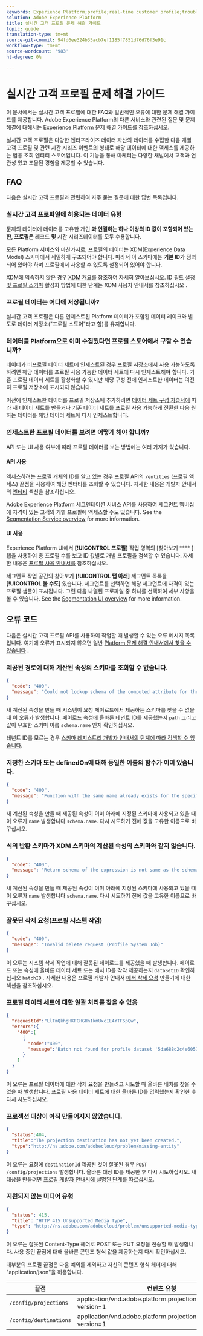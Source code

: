 ```yaml
---
keywords: Experience Platform;profile;real-time customer profile;troubleshooting;API
solution: Adobe Experience Platform
title: 실시간 고객 프로필 문제 해결 가이드
topic: guide
translation-type: tm+mt
source-git-commit: 94fd6ee324b35acb7ef1185f7851d76d76f3e91c
workflow-type: tm+mt
source-wordcount: '983'
ht-degree: 0%

---
```



# 실시간 고객 프로필 문제 해결 가이드

이 문서에서는 실시간 고객 프로필에 대한 FAQ와 일반적인 오류에 대한 문제 해결 가이드를 제공합니다. Adobe Experience Platform의 다른 서비스와 관련된 질문 및 문제 해결에 대해서는 [Experience Platform 문제 해결 가이드를 참조하십시오](../landing/troubleshooting.md).

실시간 고객 프로필은 다양한 엔터프라이즈 데이터 자산의 데이터를 수집한 다음 개별 고객 프로필 및 관련 시간 시리즈 이벤트의 형태로 해당 데이터에 대한 액세스를 제공하는 범용 조회 엔티티 스토어입니다. 이 기능을 통해 마케터는 다양한 채널에서 고객과 연관성 있고 조율된 경험을 제공할 수 있습니다.

## FAQ

다음은 실시간 고객 프로필과 관련하여 자주 묻는 질문에 대한 답변 목록입니다.

### 실시간 고객 프로파일에 허용되는 데이터 유형

문제의 데이터에 데이터를 고유한 개인 **과 연결하는 하나 이상의 ID 값이 포함되어 있는 한, 프로필은** 레코드 **및** 시간 시리즈데이터를 모두 수용합니다.

모든 Platform 서비스와 마찬가지로, 프로필의 데이터는 XDM(Experience Data Model) 스키마에서 세밀하게 구조되어야 합니다. 따라서 이 스키마에는 **기본 ID가** 정의되어 있어야 하며 프로필에서 사용할 수 있도록 설정되어 있어야 합니다.

XDM에 익숙하지 않은 경우 [XDM 개요를](../xdm/home.md) 참조하여 자세히 알아보십시오. ID 필드 [설정 및 프로필 스키마](../xdm/tutorials/create-schema-ui.md#identity-field) 활성화 방법에 대한 단계는 XDM 사용자 안내서를 참조하십시오 [](../xdm/tutorials/create-schema-ui.md#profile).

### 프로필 데이터는 어디에 저장됩니까?

실시간 고객 프로필은 다른 인제스트된 Platform 데이터가 포함된 데이터 레이크와 별도로 데이터 저장소(&quot;프로필 스토어&quot;라고 함)를 유지합니다.

### 데이터를 Platform으로 이미 수집했다면 프로필 스토어에서 구할 수 있습니까?

데이터가 비프로필 데이터 세트에 인제스트된 경우 프로필 저장소에서 사용 가능하도록 하려면 해당 데이터를 프로필 사용 가능한 데이터 세트에 다시 인제스트해야 합니다. 기존 프로필 데이터 세트를 활성화할 수 있지만 해당 구성 전에 인제스트한 데이터는 여전히 프로필 저장소에 표시되지 않습니다.

이전에 인제스트한 데이터를 프로필 저장소에 추가하려면 [데이터 세트 구성 자습서에](./tutorials/dataset-configuration.md) 따라 새 데이터 세트를 만들거나 기존 데이터 세트를 프로필 사용 가능하게 전환한 다음 원하는 데이터를 해당 데이터 세트에 다시 인제스트합니다.

### 인제스트한 프로필 데이터를 보려면 어떻게 해야 합니까?

API 또는 UI 사용 여부에 따라 프로필 데이터를 보는 방법에는 여러 가지가 있습니다.

#### API 사용

액세스하려는 프로필 개체의 ID를 알고 있는 경우 프로필 API의 `/entities` (프로필 액세스) 끝점을 사용하여 해당 엔터티를 조회할 수 있습니다. 자세한 내용은 개발자 안내서의 [엔티티](./api/entities.md) 섹션을 참조하십시오.

Adobe Experience Platform 세그멘테이션 서비스 API를 사용하여 세그먼트 멤버십에 자격이 있는 고객의 개별 프로필에 액세스할 수도 있습니다. See the [Segmentation Service overview](../segmentation/home.md) for more information.

#### UI 사용

Experience Platform UI에서 **[!UICONTROL 프로필]** 작업 영역의 [찾아보기 **** ] 탭을 사용하여 총 프로필 수를 보고 ID 값별로 개별 프로필을 검색할 수 있습니다. 자세한 내용은 [프로필 사용 안내서를](./ui/user-guide.md) 참조하십시오.

세그먼트 작업 공간의 찾아보기 **[!UICONTROL 탭 아래]** 세그먼트 목록을 **[!UICONTROL 볼 수도]** 있습니다. 세그먼트를 선택하면 해당 세그먼트에 자격이 있는 프로필 샘플이 표시됩니다. 그런 다음 나열된 프로파일 중 하나를 선택하여 세부 사항을 볼 수 있습니다. See the [Segmentation UI overview](../segmentation/ui/overview.md) for more information.

## 오류 코드

다음은 실시간 고객 프로필 API를 사용하여 작업할 때 발생할 수 있는 오류 메시지 목록입니다. 여기에 오류가 표시되지 않으면 일반 [Platform 문제 해결 안내서에서 찾을 수 있습니다](../landing/troubleshooting.md) .

### 제공된 경로에 대해 계산된 속성의 스키마를 조회할 수 없습니다.

```json
{
  "code": "400",
  "message": "Could not lookup schema of the computed attribute for the provided path"
}
```

새 계산된 속성을 만들 때 시스템이 요청 페이로드에서 제공하는 스키마를 찾을 수 없을 때 이 오류가 발생합니다. 페이로드 속성에 올바른 테넌트 ID를 제공했는지 `path` 그리고 값이 유효한 스키마 이름 `schema.name` 인지 확인하십시오.

테넌트 ID를 모르는 경우 [스키마 레지스트리 개발자 안내서의 단계에 따라 검색할 수 있습니다](../xdm/api/getting-started.md).

### 지정한 스키마 또는 definedOn에 대해 동일한 이름의 함수가 이미 있습니다.

```json
{
  "code": "400",
  "message": "Function with the same name already exists for the specified schema or definedOn"
}
```

새 계산된 속성을 만들 때 제공된 속성이 이미 아래에 지정된 스키마에 사용되고 있을 때 이 오류가 `name` 발생합니다 `schema.name`. 다시 시도하기 전에 값을 고유한 이름으로 바꾸십시오.

### 식의 반환 스키마가 XDM 스키마의 계산된 속성의 스키마와 같지 않습니다.

```json
{
  "code": "400",
  "message": "Return schema of the expression is not same as the schema of the computed attribute in the XDM schema"
}
```

새 계산된 속성을 만들 때 제공된 속성이 이미 아래에 지정된 스키마에 사용되고 있을 때 이 오류가 `name` 발생합니다 `schema.name`. 다시 시도하기 전에 값을 고유한 이름으로 바꾸십시오.

### 잘못된 삭제 요청(프로필 시스템 작업)

```json
{
  "code": "400",
  "message": "Invalid delete request (Profile System Job)"
}
```

이 오류는 시스템 삭제 작업에 대해 잘못된 페이로드를 제공했을 때 발생합니다. 페이로드 또는 속성에 올바른 데이터 세트 또는 배치 ID를 각각 제공하는지 `dataSetID` 확인하십시오 `batchID` . 자세한 내용은 프로필 개발자 안내서 [에서 삭제 요청](./api/profile-system-jobs.md#create-a-delete-request) 만들기에 대한 섹션을 참조하십시오.

### 프로필 데이터 세트에 대한 일괄 처리를 찾을 수 없음

```json
{
  "requestId":"LlTmQkhgHKFGHGHnIkmUxcIL4YTFSpQw",
  "errors":{
    "400":[
      {
        "code":"400",
        "message":"Batch not found for profile dataset '5da688d2c4e60518ad25b7b1'"
      }
    ]
  }
}
```

이 오류는 프로필 데이터에 대한 삭제 요청을 만들려고 시도할 때 올바른 배치를 찾을 수 없을 때 발생합니다. 프로필 사용 데이터 세트에 대한 올바른 ID를 입력했는지 확인한 후 다시 시도하십시오.

### 프로젝션 대상이 아직 만들어지지 않았습니다.

```json
{
  "status":404,
  "title":"The projection destination has not yet been created.",
  "type":"http://ns.adobe.com/adobecloud/problem/missing-entity"
}
```

이 오류는 요청에 `destinationId` 제공된 것이 잘못된 경우 `POST /config/projections` 발생합니다. 올바른 대상 ID를 제공한 후 다시 시도하십시오. 새 대상을 만들려면 [프로필 개발자 안내서에 설명된 단계를 따르십시오](./api/edge-projections.md#create-a-destination).

### 지원되지 않는 미디어 유형

```json
{
  "status": 415,
  "title": "HTTP 415 Unsupported Media Type",
  "type": "http://ns.adobe.com/adobecloud/problem/unsupported-media-type"
}
```

이 오류는 잘못된 Content-Type 헤더로 POST 또는 PUT 요청을 전송할 때 발생합니다. 사용 중인 끝점에 대해 올바른 콘텐츠 형식 값을 제공하는지 다시 확인하십시오.

대부분의 프로필 끝점은 다음 예외를 제외하고 자신의 콘텐츠 형식 헤더에 대해 &quot;application/json&quot;을 허용합니다.

| 끝점 | 컨텐츠 유형 |
| --- | --- |
| `/config/projections` | application/vnd.adobe.platform.projectionConfig+json; version=1 |
| `/config/destinations` | application/vnd.adobe.platform.projectionDestination+json; version=1 |